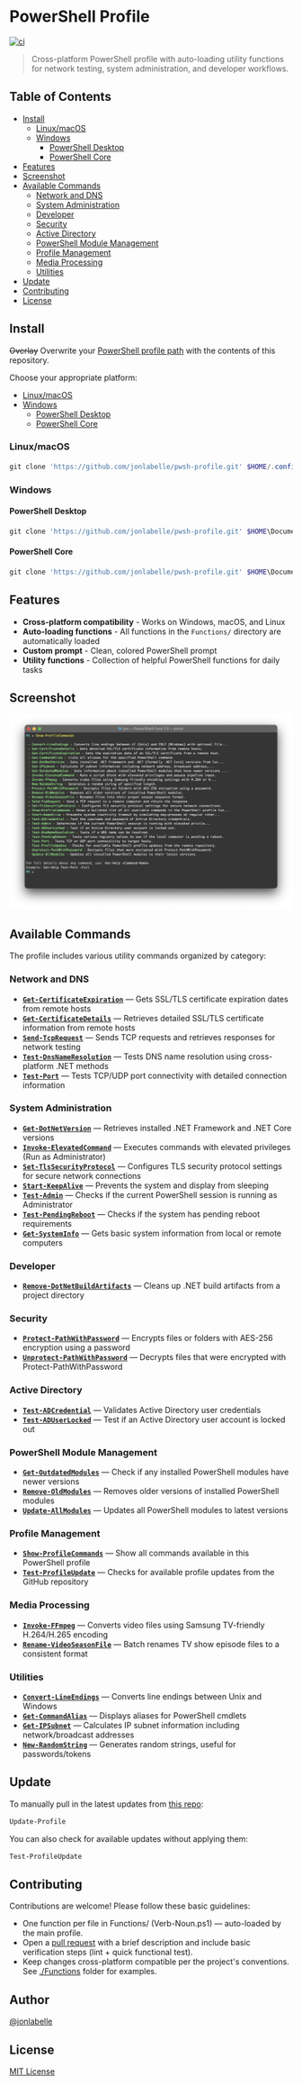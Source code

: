 # PowerShell Profile

[![ci](https://github.com/jonlabelle/pwsh-profile/actions/workflows/ci.yml/badge.svg)](https://github.com/jonlabelle/pwsh-profile/actions/workflows/ci.yml)

> Cross-platform PowerShell profile with auto-loading utility functions for network testing, system administration, and developer workflows.

## Table of Contents

- [Install](#install)
  - [Linux/macOS](#linuxmacos)
  - [Windows](#windows)
    - [PowerShell Desktop](#powershell-desktop)
    - [PowerShell Core](#powershell-core)
- [Features](#features)
- [Screenshot](#screenshot)
- [Available Commands](#available-commands)
  - [Network and DNS](#network-and-dns)
  - [System Administration](#system-administration)
  - [Developer](#developer)
  - [Security](#security)
  - [Active Directory](#active-directory)
  - [PowerShell Module Management](#powershell-module-management)
  - [Profile Management](#profile-management)
  - [Media Processing](#media-processing)
  - [Utilities](#utilities)
- [Update](#update)
- [Contributing](#contributing)
- [License](#license)

## Install

~~Overlay~~ Overwrite your [PowerShell profile path](https://gist.github.com/jonlabelle/f2a4fdd989dbfe59e444e0beaf07bcc9) with the contents of this repository.

Choose your appropriate platform:

- [Linux/macOS](#linuxmacos)
- [Windows](#windows)
  - [PowerShell Desktop](#powershell-desktop)
  - [PowerShell Core](#powershell-core)

### Linux/macOS

```powershell
git clone 'https://github.com/jonlabelle/pwsh-profile.git' $HOME/.config/powershell
```

### Windows

#### PowerShell Desktop

```powershell
git clone 'https://github.com/jonlabelle/pwsh-profile.git' $HOME\Documents\WindowsPowerShell
```

#### PowerShell Core

```powershell
git clone 'https://github.com/jonlabelle/pwsh-profile.git' $HOME\Documents\PowerShell
```

## Features

- **Cross-platform compatibility** - Works on Windows, macOS, and Linux
- **Auto-loading functions** - All functions in the `Functions/` directory are automatically loaded
- **Custom prompt** - Clean, colored PowerShell prompt
- **Utility functions** - Collection of helpful PowerShell functions for daily tasks

## Screenshot

![PowerShell Profile in Windows Terminal](term-screen-shot.png)

## Available Commands

The profile includes various utility commands organized by category:

### Network and DNS

- **[`Get-CertificateExpiration`](Functions/Get-CertificateExpiration.ps1)** — Gets SSL/TLS certificate expiration dates from remote hosts
- **[`Get-CertificateDetails`](Functions/Get-CertificateDetails.ps1)** — Retrieves detailed SSL/TLS certificate information from remote hosts
- **[`Send-TcpRequest`](Functions/Send-TcpRequest.ps1)** — Sends TCP requests and retrieves responses for network testing
- **[`Test-DnsNameResolution`](Functions/Test-DnsNameResolution.ps1)** — Tests DNS name resolution using cross-platform .NET methods
- **[`Test-Port`](Functions/Test-Port.ps1)** — Tests TCP/UDP port connectivity with detailed connection information

### System Administration

- **[`Get-DotNetVersion`](Functions/Get-DotNetVersion.ps1)** — Retrieves installed .NET Framework and .NET Core versions
- **[`Invoke-ElevatedCommand`](Functions/Invoke-ElevatedCommand.ps1)** — Executes commands with elevated privileges (Run as Administrator)
- **[`Set-TlsSecurityProtocol`](Functions/Set-TlsSecurityProtocol.ps1)** — Configures TLS security protocol settings for secure network connections
- **[`Start-KeepAlive`](Functions/Start-KeepAlive.ps1)** — Prevents the system and display from sleeping
- **[`Test-Admin`](Functions/Test-Admin.ps1)** — Checks if the current PowerShell session is running as Administrator
- **[`Test-PendingReboot`](Functions/Test-PendingReboot.ps1)** — Checks if the system has pending reboot requirements
- **[`Get-SystemInfo`](Functions/Get-SystemInfo.ps1)** — Gets basic system information from local or remote computers

### Developer

- **[`Remove-DotNetBuildArtifacts`](Functions/Remove-DotNetBuildArtifacts.ps1)** — Cleans up .NET build artifacts from a project directory

### Security

- **[`Protect-PathWithPassword`](Functions/Protect-PathWithPassword.ps1)** — Encrypts files or folders with AES-256 encryption using a password
- **[`Unprotect-PathWithPassword`](Functions/Unprotect-PathWithPassword.ps1)** — Decrypts files that were encrypted with Protect-PathWithPassword

### Active Directory

- **[`Test-ADCredential`](Functions/Test-ADCredential.ps1)** — Validates Active Directory user credentials
- **[`Test-ADUserLocked`](Functions/Test-ADUserLocked.ps1)** — Test if an Active Directory user account is locked out

### PowerShell Module Management

- **[`Get-OutdatedModules`](Functions/Get-OutdatedModules.ps1)** — Check if any installed PowerShell modules have newer versions
- **[`Remove-OldModules`](Functions/Remove-OldModules.ps1)** — Removes older versions of installed PowerShell modules
- **[`Update-AllModules`](Functions/Update-AllModules.ps1)** — Updates all PowerShell modules to latest versions

### Profile Management

- **[`Show-ProfileCommands`](Functions/Show-ProfileCommands.ps1)** — Show all commands available in this PowerShell profile
- **[`Test-ProfileUpdate`](Functions/Test-ProfileUpdate.ps1)** — Checks for available profile updates from the GitHub repository

### Media Processing

- **[`Invoke-FFmpeg`](Functions/Invoke-FFmpeg.ps1)** — Converts video files using Samsung TV-friendly H.264/H.265 encoding
- **[`Rename-VideoSeasonFile`](Functions/Rename-VideoSeasonFile.ps1)** — Batch renames TV show episode files to a consistent format

### Utilities

- **[`Convert-LineEndings`](Functions/Convert-LineEndings.ps1)** — Converts line endings between Unix and Windows
- **[`Get-CommandAlias`](Functions/Get-CommandAlias.ps1)** — Displays aliases for PowerShell cmdlets
- **[`Get-IPSubnet`](Functions/Get-IPSubnet.ps1)** — Calculates IP subnet information including network/broadcast addresses
- **[`New-RandomString`](Functions/New-RandomString.ps1)** — Generates random strings, useful for passwords/tokens

## Update

To manually pull in the latest updates from [this repo](https://github.com/jonlabelle/pwsh-profile):

```powershell
Update-Profile
```

You can also check for available updates without applying them:

```powershell
Test-ProfileUpdate
```

## Contributing

Contributions are welcome! Please follow these basic guidelines:

- One function per file in Functions/ (Verb-Noun.ps1) — auto-loaded by the main profile.
- Open a [pull request](https://github.com/jonlabelle/pwsh-profile/pulls) with a brief description and include basic verification steps (lint + quick functional test).
- Keep changes cross-platform compatible per the project's conventions. See [./Functions](./Functions/) folder for examples.

## Author

[@jonlabelle](https://github.com/jonlabelle)

## License

[MIT License](LICENSE)
